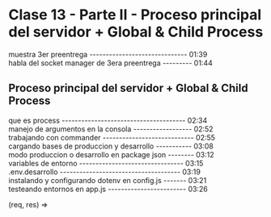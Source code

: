 # Clase 13 - Parte II - Proceso principal del servidor + Global & Child Process

muestra 3er preentrega ------------------------------ 01:39  
habla del socket manager de 3era preentrega --------- 01:44  

## Proceso principal del servidor + Global & Child Process

que es process -------------------------------------- 02:34  
manejo de argumentos en la consola ------------------ 02:52  
trabajando con commander ---------------------------- 02:55  
cargando bases de produccion y desarrollo ----------- 03:08  
modo produccion o desarrollo en package json -------- 03:12  
variables de entorno -------------------------------- 03:15  
.env.desarrollo ------------------------------------- 03:19  
instalando y configurando dotenv en config.js ------- 03:21  
testeando entornos en app.js ------------------------ 03:26  


(req, res) =>